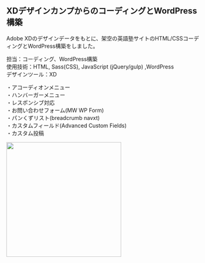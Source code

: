 ## XDデザインカンプからのコーディングとWordPress構築  
Adobe XDのデザインデータをもとに、架空の英語塾サイトのHTML/CSSコーディングとWordPress構築をしました。
  
担当：コーディング、WordPress構築  
使用技術：HTML, Sass(CSS), JavaScript (jQuery/gulp) ,WordPress  
デザインツール：XD  
  
・アコーディオンメニュー  
・ハンバーガーメニュー    
・レスポンシブ対応    
・お問い合わせフォーム(MW WP Form)   
・パンくずリスト(breadcrumb navxt)    
・カスタムフィールド(Advanced Custom Fields)  
・カスタム投稿
  
 <img src="https://user-images.githubusercontent.com/73923419/153809481-497594d7-3f36-47cf-b3ff-2d6ff7d55cb4.png" width="300px">
